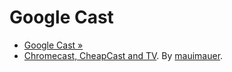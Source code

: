 Google Cast
===========
* [Google Cast &raquo;](https://developers.google.com/cast/)
* [Chromecast, CheapCast and TV](https://speakerdeck.com/mauimauer/chromecast-cheapcast-and-tv). By [mauimauer](https://speakerdeck.com/mauimauer).
